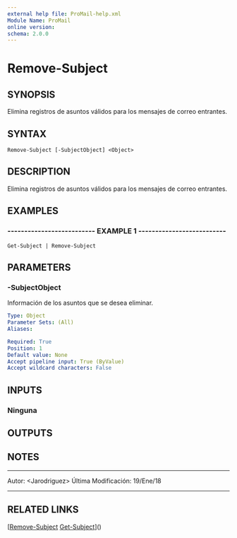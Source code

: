 ```yaml
---
external help file: ProMail-help.xml
Module Name: ProMail
online version: 
schema: 2.0.0
---
```


# Remove-Subject

## SYNOPSIS
Elimina registros de asuntos válidos para los mensajes de correo entrantes.

## SYNTAX

```
Remove-Subject [-SubjectObject] <Object>
```

## DESCRIPTION
Elimina registros de asuntos válidos para los mensajes de correo entrantes.

## EXAMPLES

### -------------------------- EXAMPLE 1 --------------------------
```
Get-Subject | Remove-Subject
```

## PARAMETERS

### -SubjectObject
Información de los asuntos que se desea eliminar.

```yaml
Type: Object
Parameter Sets: (All)
Aliases: 

Required: True
Position: 1
Default value: None
Accept pipeline input: True (ByValue)
Accept wildcard characters: False
```

## INPUTS

### Ninguna

## OUTPUTS

## NOTES
---------------------------------------------------------
Autor: \<Jarodriguez\>
Última Modificación: 19/Ene/18

---------------------------------------------------------

## RELATED LINKS

[[Remove-Subject](Remove-Subject.md)
[Get-Subject](Get-Subject.md)]()

